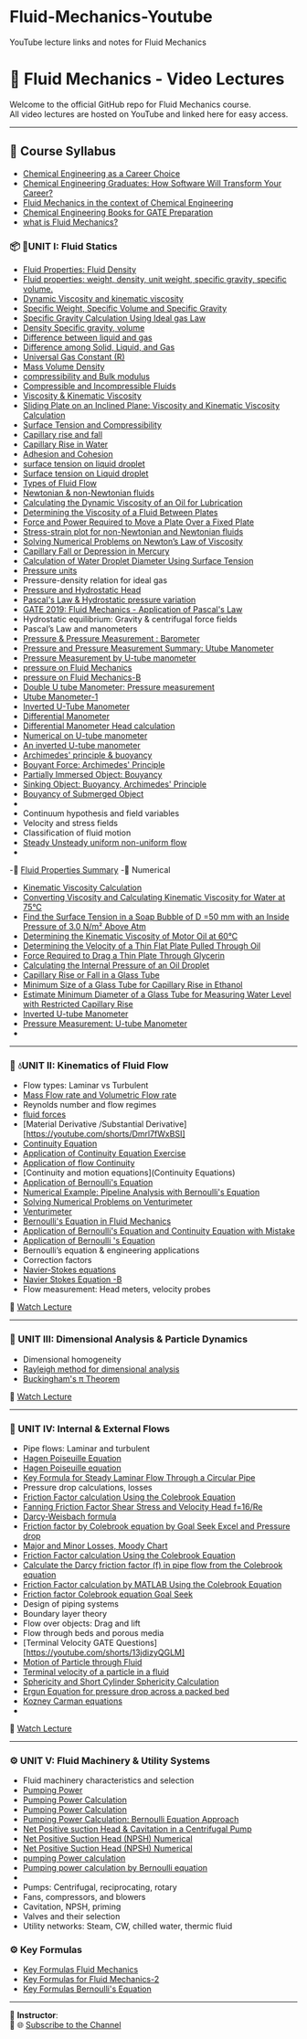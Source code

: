 # Fluid-Mechanics-Youtube
YouTube lecture links and notes for Fluid Mechanics
# 📘 Fluid Mechanics - Video Lectures

Welcome to the official GitHub repo for Fluid Mechanics course.  
All video lectures are hosted on YouTube and linked here for easy access.


---
## 📘 Course Syllabus
- [Chemical Engineering as a Career Choice](https://youtu.be/QjlDN_qnJIo)
- [Chemical Engineering Graduates: How Software Will Transform Your Career?](https://youtu.be/QjlDN_qnJIo)
- [Fluid Mechanics in the context of Chemical Engineering](https://youtu.be/P6vSM4dCEKE)
- [Chemical Engineering Books for GATE Preparation](https://youtu.be/IfC9wqBA-uE)
- [what is Fluid Mechanics?](https://youtube.com/shorts/vph5UHGGANI)

### 📦 🧪UNIT I: Fluid Statics
- [Fluid Properties: Fluid Density](https://youtu.be/ExUKuww8YJg)
- [Fluid properties: weight, density,  unit weight,  specific gravity, specific volume.](https://youtu.be/rbWSWHwnwBA)
- [Dynamic Viscosity and kinematic viscosity](https://youtu.be/LAVJfO653So)
- [Specific Weight, Specific Volume and  Specific Gravity](https://youtu.be/vDMngQ6bLm0)
- [Specific Gravity Calculation Using Ideal gas Law](https://youtu.be/dP-a7AYTV_M)
- [Density Specific gravity, volume ](https://youtube.com/shorts/Hx1ohC3dNjc)
- [Difference between liquid and gas](https://youtube.com/shorts/dBjTVbsnUck)
- [Difference among Solid, Liquid, and Gas](https://youtube.com/shorts/amX1yzjrkrg)
- [Universal Gas Constant (R)](https://youtube.com/shorts/CPGdGNx_MQ0)
- [Mass Volume Density](https://youtube.com/shorts/KDVL41Ezjo8)
- [compressibility and Bulk modulus](https://youtube.com/shorts/_GFssNpbXFQ)
- [Compressible and Incompressible Fluids](https://youtu.be/SH4m7JxouAc)
- [Viscosity & Kinematic Viscosity](https://youtube.com/shorts/ZUzv4Prdvow)
- [Sliding Plate on an Inclined Plane: Viscosity and Kinematic Viscosity Calculation](https://youtu.be/qDANywxpdS4)
- [Surface Tension and Compressibility](https://youtube.com/shorts/bRd-NxuhFOM)
- [Capillary rise and fall](https://youtube.com/shorts/dCSSwj9vQvI)
- [Capillary Rise in Water](https://youtube.com/shorts/I3u8WLjzo-Y)
- [Adhesion and Cohesion](https://youtube.com/shorts/7bmgwVcJlSQ)
- [surface tension on liquid droplet](https://youtube.com/shorts/2-J2nksMGMk)
- [Surface tension on Liquid droplet](https://youtube.com/shorts/FNT-WJ5XlF4)
- [Types of Fluid Flow](https://youtube.com/shorts/gjBqKAp8qLo)
- [Newtonian & non-Newtonian fluids](https://youtube.com/shorts/HnEOqSBlzuM)
- [Calculating the Dynamic Viscosity of an Oil for Lubrication](https://youtu.be/Si0sFRPrWps)
- [Determining the Viscosity of a Fluid Between Plates](https://youtu.be/sdRHCab5IQ8)
- [Force and Power Required to Move a Plate Over a Fixed Plate](https://youtu.be/hfmukWphXpQ)
- [Stress-strain plot for non-Newtonian and Newtonian fluids](https://youtube.com/shorts/F60G8jF-Vac)
- [Solving Numerical Problems on Newton’s Law of Viscosity](https://youtu.be/MQnr7RIs0-M)
- [Capillary Fall or Depression in Mercury](https://youtube.com/shorts/-fkFu3l6kMA)
- [Calculation of Water Droplet Diameter Using Surface Tension](https://youtu.be/-PSPCJKWiCQ)
- [Pressure units](https://youtube.com/shorts/Gl6jF6qVjJI)
- Pressure-density relation for ideal gas
- [Pressure and Hydrostatic Head](https://youtube.com/shorts/ue5FoZ0nODw)
- [Pascal's Law & Hydrostatic pressure  variation](https://youtube.com/shorts/39hGvQ5fXGs)
- [GATE 2019: Fluid Mechanics - Application of Pascal's Law](https://youtu.be/xcVUZfzZXH8)
- Hydrostatic equilibrium: Gravity & centrifugal force fields
- Pascal’s Law and manometers
- [Pressure & Pressure Measurement : Barometer](https://youtu.be/odorGgVxM_Y)
- [Pressure and Pressure Measurement Summary: Utube Manometer](https://youtu.be/MzrrxOUBc_g)
- [Pressure Measurement by U-tube manometer](https://youtu.be/5ba06VFGaFs)
- [pressure on Fluid Mechanics](https://youtube.com/shorts/ANwU2ayp-1k)
- [pressure on Fluid Mechanics-B](https://youtube.com/shorts/-GMqTLW5aV0)
- [Double U tube Manometer: Pressure measurement](https://youtu.be/ESrNSMZC89Y)
- [Utube Manometer-1](https://youtube.com/shorts/8KpJiu-uWj8)
- [Inverted U-Tube Manometer](https://youtube.com/shorts/bMoT4CbrC7g)
- [Differential Manometer](https://youtube.com/shorts/FkAemds8VGA)
- [Differential Manometer Head calculation](https://youtube.com/shorts/AC96XMorWhA)
- [Numerical on U-tube manometer](https://youtu.be/wzWtQAYskqw)
- [An inverted U-tube manometer](https://youtu.be/6ZLq2UrbvlU)
- [Archimedes' principle & buoyancy](https://youtube.com/shorts/8elxZ1LqFao)
- [Bouyant Force: Archimedes' Principle](https://youtube.com/shorts/0K2He3r_KKI)
- [Partially Immersed Object: Bouyancy](https://youtube.com/shorts/gCdoangZz6Q)
- [Sinking Object: Buoyancy, Archimedes' Principle](https://youtube.com/shorts/k-VsiEQVXwA)
- [Bouyancy of Submerged Object](https://youtube.com/shorts/IqKNH7wEyAE)
- 
- Continuum hypothesis and field variables
- Velocity and stress fields
- Classification of fluid motion
- [Steady Unsteady uniform non-uniform flow](https://youtube.com/shorts/EdpaaBm9xfw)
- 

-🎥 [Fluid Properties Summary](https://youtu.be/n4dO3l0Hqf8)
-🎥 Numerical 
- [Kinematic Viscosity Calculation](https://youtu.be/gn7WpNE67mQ)
- [Converting Viscosity and Calculating Kinematic Viscosity for Water at 75°C](https://youtu.be/Ks4hNHCN4WQ)
- [Find the Surface Tension in a Soap Bubble of D =50 mm  with an Inside Pressure of 3.0 N/m² Above Atm](https://youtu.be/cwtmlzxgJmk)
- [Determining the Kinematic Viscosity of Motor Oil at 60°C](https://youtu.be/N3oPC-ZrDv8)
- [Determining the Velocity of a Thin Flat Plate Pulled Through Oil](https://youtu.be/L0utqbNkXNw)
- [Force Required to Drag a Thin Plate Through Glycerin](https://youtu.be/gxqYpLeyeoI)
- [Calculating the Internal Pressure of an Oil Droplet](https://youtu.be/gxqYpLeyeoI)
- [Capillary Rise or Fall in a Glass Tube](https://youtu.be/NZikuQidD1c)
- [Minimum Size of a Glass Tube for Capillary Rise in Ethanol ](https://youtu.be/PBC1J5NPAfQ)
- [Estimate Minimum Diameter of a Glass Tube for Measuring Water Level with Restricted Capillary Rise](https://youtu.be/SGYeVrisbgE)
- [Inverted U-tube Manometer](https://youtube.com/shorts/SJTKkm19z84)
- [Pressure Measurement: U-tube Manometer](https://youtube.com/shorts/HUyYoOkmEDo)
- 

---

### 🔁 💧UNIT II: Kinematics of Fluid Flow

- Flow types: Laminar vs Turbulent
- [Mass Flow rate and Volumetric Flow rate](https://youtube.com/shorts/J6x3LVGGKnk)
- Reynolds number and flow regimes
- [fluid forces](https://youtube.com/shorts/Ss1odbzSwYk)
- [Material Derivative /Substantial Derivative][https://youtube.com/shorts/Dmrl7fWxBSI]
- [Continuity Equation](https://youtube.com/shorts/Z0Hn7aTJgug)
- [Application of Continuity Equation Exercise](https://youtu.be/IRlv2m72Eb4)
- [Application of flow Continuity](https://youtube.com/shorts/zLGoa9W44ig)
- [Continuity and motion equations](Continuity Equations)
- [Application of Bernoulli's Equation](https://youtu.be/SMXIweef_LM)
- [Numerical Example: Pipeline Analysis with Bernoulli's Equation](https://youtu.be/oNnMcF2-tEU)
- [Solving Numerical Problems on Venturimeter](https://youtu.be/jgTTWbRYyzE)
- [Venturimeter ](https://youtube.com/shorts/g2TToNhPGH4)
- [Bernoulli's Equation in Fluid Mechanics](https://youtube.com/shorts/Ld2bBODe6fk)
- [Application of Bernoulli's Equation and Continuity Equation with Mistake](https://youtube.com/shorts/UYn3XRn-xds)
- [Application of Bernoulli 's Equation](https://youtube.com/shorts/uxztF1Zc5rM)
- Bernoulli’s equation & engineering applications
- Correction factors
- [Navier-Stokes equations](https://youtube.com/shorts/y7MdLsgogXI)
- [Navier Stokes Equation -B](https://youtube.com/shorts/oqis8mQO7cc)
- Flow measurement: Head meters, velocity probes

🎥 [Watch Lecture](https://www.youtube.com/your-link-here)

---

### 📏 UNIT III: Dimensional Analysis & Particle Dynamics

- Dimensional homogeneity
- [Rayleigh method for dimensional analysis](https://youtu.be/3S8S0NRIvI4)
- [Buckingham's π Theorem](https://youtu.be/DYGkRvyYzwg)
<!--- Rayleigh & Buckingham Pi methods
- Important dimensionless numbers
- Similitude and scale-up
- Particle dynamics and forces
- Terminal velocity & drag coefficients-->

🎥 [Watch Lecture](https://www.youtube.com/your-link-here)

---

### 🚰 UNIT IV: Internal & External Flows

- Pipe flows: Laminar and turbulent
- [Hagen Poiseuille Equation](https://youtu.be/k0GQkIQJWqY)
- [Hagen Poiseuille equation](https://youtube.com/shorts/X6nAog2J3zs)
- [Key Formula  for Steady Laminar Flow Through a Circular Pipe](https://youtube.com/shorts/lyNgZVK7Qfs)
- Pressure drop calculations, losses
- [Friction Factor calculation  Using the Colebrook Equation](https://youtu.be/0frU3uPo6jU)
- [Fanning Friction Factor Shear Stress and Velocity Head f=16/Re](https://youtu.be/FSKMytXlpAw)
- [Darcy-Weisbach formula](https://youtube.com/shorts/Z0Hn7aTJgug)
- [Friction factor by Colebrook equation by Goal Seek Excel  and Pressure drop](https://youtu.be/P6vSM4dCEKE)
- [Major and Minor Losses, Moody Chart](https://youtu.be/OX3awSn6rW8)
- [Friction Factor calculation  Using the Colebrook Equation](https://youtu.be/PiB3rkHOUaE)
- [Calculate the Darcy friction factor (f) in pipe flow from the Colebrook equation](https://youtu.be/MB2kL51io9g)
- [Friction Factor calculation by MATLAB Using the Colebrook Equation](https://youtu.be/Jm-30TlsBWI)
- [Friction factor  Colebrook equation Goal Seek](https://youtube.com/shorts/v255AfIoOn0)
- Design of piping systems
- Boundary layer theory
- Flow over objects: Drag and lift
- Flow through beds and porous media
- [Terminal Velocity GATE Questions][https://youtube.com/shorts/13jdizyQGLM]
- [Motion of Particle through Fluid ](https://youtube.com/shorts/JeVre3SauFI)
- [Terminal velocity of a particle in a fluid ](https://youtube.com/shorts/fyB0W2K1GE0)
- [Sphericity  and Short Cylinder Sphericity Calculation](https://youtu.be/QbpW8QWBOQk)
- [Ergun Equation for pressure drop across a packed bed](https://youtube.com/shorts/IhCl7ksuKmQ)
- [Kozney Carman equations](https://youtube.com/shorts/xkfXTFL7OUw)
- 

🎥 [Watch Lecture](https://www.youtube.com/your-link-here)

---

### ⚙️ UNIT V: Fluid Machinery & Utility Systems

- Fluid machinery characteristics and selection
- [Pumping Power](https://youtube.com/shorts/dl2PVBtihOU)
- [Pumping Power Calculation](https://youtube.com/shorts/dl2PVBtihOU)
- [Pumping Power  Calculation](https://youtu.be/_NL9xdt5jYE)
- [Pumping Power Calculation: Bernoulli Equation Approach](https://youtu.be/rDekfxJFMoI)
- [Net Positive suction Head & Cavitation in a Centrifugal Pump](https://youtu.be/9TlmaX1xWas)
- [Net Positive Suction Head (NPSH) Numerical](https://youtube.com/shorts/S39L0A_4Nd8)
- [Net Positive Suction Head (NPSH) Numerical](https://youtu.be/BpBFT0p2ZQw)
- [pumping Power calculation ](https://youtu.be/ul-rPZEaa2I)
- [Pumping power calculation by Bernoulli equation](https://youtu.be/1Hw99QmLZTU)
- 
- Pumps: Centrifugal, reciprocating, rotary
- Fans, compressors, and blowers
- Cavitation, NPSH, priming
- Valves and their selection
- Utility networks: Steam, CW, chilled water, thermic fluid

### ⚙️ Key Formulas

- [Key Formulas   Fluid Mechanics ](https://youtube.com/shorts/8cixVLrz32s)
- [Key Formulas for Fluid Mechanics-2](https://youtube.com/shorts/qgbLo-p7GBI)
- [Key Formulas Bernoulli's Equation](https://youtube.com/shorts/jgZpSJfhjwg)



---

📌 **Instructor**:  
📧 
🌐 [Subscribe to the Channel](https://www.youtube.com/@chemicalengineeringA)
